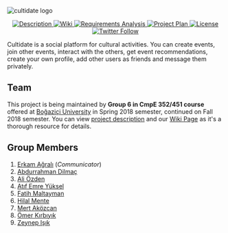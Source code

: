![cultidate logo](https://raw.githubusercontent.com/bounswe/bounswe2018group6/master/wiki_assets/logo.png)

<p align="center">
<a href="https://piazza.com/class_profile/get_resource/jd5vcsniag3zz/jdjamwhms276zd">
    <img src="https://img.shields.io/badge/DESCRIPTION--lightgrey.svg?style=flat-square" alt="Description">
</a>
<a href="https://github.com/bounswe/bounswe2018group6/wiki">
    <img src="https://img.shields.io/badge/WIKI--orange.svg?style=flat-square" alt="Wiki">
</a>
<a href="https://github.com/bounswe/bounswe2018group6/wiki/Requirements-Analysis">
    <img src="https://img.shields.io/badge/REQUIREMENTS-UP--TO--DATE-yellow.svg?style=flat-square" alt="Requirements Analysis">
</a>
<a href="https://github.com/bounswe/bounswe2018group6/raw/master/wiki_assets/Cultidate_ProjectPlan.pdf">
    <img src="https://img.shields.io/badge/REQUIREMENTS-UP--TO--DATE-yellow.svg?style=flat-square" alt="Project Plan">
</a>
<a href="https://github.com/bounswe/bounswe2018group6/blob/master/LICENSE">
    <img src="https://img.shields.io/badge/LICENSE-MIT-ff69b4.svg?style=flat-square" alt="License">
</a>
<a href="https://twitter.com/BounCmpe352">
    <img src="https://img.shields.io/twitter/follow/BounCmpe352.svg?style=flat-square&logo=twitter&label=Follow" alt="Twitter Follow">
</a>
</p>

Cultidate is a social platform for cultural activities. You can create events, join other events, interact with the others, get event recommendations, create your own profile, add other users as friends and message them privately.

## Team
This project is being maintained by **Group 6 in CmpE 352/451 course** offered at [Boğaziçi University](http://www.boun.edu.tr/en_US) in Spring 2018 semester, continued on Fall 2018 semester. You can view [project description](https://github.com/bounswe/bounswe2018group6/blob/master/ProjectDescription.pdf) and our [Wiki Page](https://github.com/bounswe/bounswe2018group6/wiki) as it's a thorough resource for details.

## Group Members
  1. [Erkam Ağralı](https://github.com/bounswe/bounswe2018group6/wiki/Erkam-A%C4%9Fral%C4%B1) (*Communicator*)
  2. [Abdurrahman Dilmaç](https://github.com/bounswe/bounswe2018group6/wiki/Abdurrahman-Dilma%C3%A7)
  3. [Ali Özden](https://github.com/bounswe/bounswe2018group6/wiki/Ali-%C3%96zden)
  4. [Atıf Emre Yüksel](https://github.com/bounswe/bounswe2018group6/wiki/At%C4%B1f-Emre-Y%C3%BCksel)
  5. [Fatih Maltayman](https://github.com/bounswe/bounswe2018group6/wiki/Fatih-Maltayman)
  6. [Hilal Mente](https://github.com/bounswe/bounswe2018group6/wiki/Hilal-Mente)
  7. [Mert Aközcan](https://github.com/bounswe/bounswe2018group6/wiki/Mert-Ak%C3%B6zcan)
  8. [Ömer Kırbıyık](https://github.com/bounswe/bounswe2018group6/wiki/%C3%96mer-K%C4%B1rb%C4%B1y%C4%B1k)
  9. [Zeynep Işık](https://github.com/bounswe/bounswe2018group6/wiki/Zeynep-I%C5%9F%C4%B1k)
